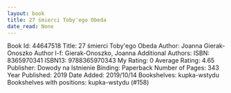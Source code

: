 ```yaml
---
layout: book
title: 27 śmierci Toby'ego Obeda
date_read: None
---
```


Book Id: 44647518
Title: 27 śmierci Toby'ego Obeda
Author: Joanna Gierak-Onoszko
Author l-f: Gierak-Onoszko, Joanna
Additional Authors: 
ISBN: 8365970341
ISBN13: 9788365970343
My Rating: 0
Average Rating: 4.65
Publisher: Dowody na Istnienie
Binding: Paperback
Number of Pages: 343
Year Published: 2019
Date Added: 2019/10/14
Bookshelves: kupka-wstydu
Bookshelves with positions: kupka-wstydu (#158)

